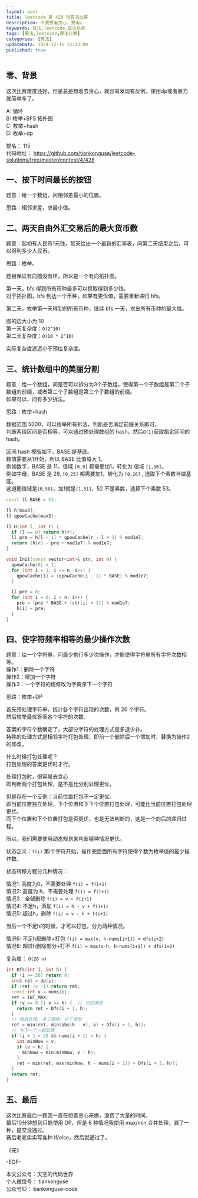 ```yaml
---
layout: post  
title: leetcode 第 428 场算法比赛  
description: 不要想着贪心，要dp。  
keywords: 算法,leetcode,算法比赛  
tags: [算法,leetcode,算法比赛]  
categories: [算法]  
updateData: 2024-12-15 12:13:00  
published: true  
---
```



## 零、背景  


这次比赛难度还好，但是总是想着去贪心，就容易发现有反例，使用dp或者暴力就简单多了。  


A: 循环  
B: 枚举+BFS 拓扑图  
C: 枚举+hash  
D: 枚举+dp  


排名： 115  
代码地址： https://github.com/tiankonguse/leetcode-solutions/tree/master/contest/4/428  

## 一、按下时间最长的按钮  


题意：给一个数组，问相邻差最小的位置。  


思路：相邻求差，求最小值。  


## 二、两天自由外汇交易后的最大货币数  


题意：起初有人民币1元钱，每天给出一个最新的汇率表，问第二天结束之后，可以得到多少人民币。  


思路：枚举。  


题目保证有向图没有环，所以是一个有向拓扑图。  


第一天，bfs 得到所有币种最多可以换取得到多少钱。  
对于拓扑图，bfs 到达一个币种，如果有更优值，需要重新递归 bfs。  


第二天，枚举第一天得到的所有币种，继续 bfs 一天，求出所有币种的最大值。  


图的边大小为 10  
第一天复杂度：`O(2^10)`  
第二天复杂度：`O(10 * 2^10)`  


实际复杂度远远小于预估复杂度。  


## 三、统计数组中的美丽分割  


题意：给一个数组，问是否可以拆分为3个子数组，使得第一个子数组是第二个子数组的前缀，或者第二个子数组是第三个子数组的前缀。  
如果可以，问有多少拆法。  


思路：枚举+hash  


数据范围 5000，可以枚举所有拆法，判断是否满足前缀关系即可。  
判断两段区间是否相等，可以通过预处理数组的 hash，然后`O(1)`获取指定区间的hash。  


区间 hash 模版如下，BASE 是基底。  
数值需要从1开始，所以 BASE 比值域大 1。  
例如数字，BASE 是 11，值域 `[0,9]` 都需要加1，转化为 值域 `[1,10]`。  
例如字母，BASE 是 29, `[0,25]` 都需要加1，转化为 `[0,26]` , 选取下个素数当做基底。  
这道题值域是`[0,50]`，加1就是`[1,51]`，52 不是素数，选择下个素数 53。  


```cpp
const ll BASE = 53;

ll h[max3];
ll qpowCache[max3];

ll H(int l, int r) {
  if (l == 0) return h[r];
  ll pre = h[l - 1] * qpowCache[r - l + 1] % mod1e7;
  return (h[r] - pre + mod1e7) % mod1e7;
}

void Init(const vector<int>& str, int n) {
  qpowCache[0] = 1;
  for (int i = 1; i <= n; i++) {
    qpowCache[i] = (qpowCache[i - 1] * BASE) % mod1e7;
  }

  ll pre = 0;
  for (int i = 0; i < n; i++) {
    pre = (pre * BASE + (str[i] + 1)) % mod1e7;
    h[i] = pre;
  }
}
```


## 四、使字符频率相等的最少操作次数  


题意：给一个字符串，问最少执行多少次操作，才能使得字符串所有字符次数相等。  
操作1：删除一个字符  
操作2：增加一个字符  
操作3：一个字符的值修改为字典序下一个字符  


思路：枚举+DP  


首先预处理字符串，统计各个字符出现的次数，共 26 个字符。  
然后枚举最优答案各个字符的次数。  


答案的字符个数确定了，大部分字符的处理方式是多退少补。  
特殊的处理方式是相邻字符打包处理，即前一个删除后一个增加时，替换为操作2的修改。  


什么时候打包处理呢？  
打包处理的答案更优时才行。  


处理打包时，很容易去贪心  
即判断两个打包处理，是不是比分别处理更优。  


但是存在一个反例：当前位置打包不一定更优。  
即当前位置独立处理，下个位置和下下个位置打包处理，可能比当前位置打包处理更优。  
而下个位置和下个位置打包是否更优，也是无法判断的，这是一个向后的递归过程。  


所以，我们需要使用动态规划来判断哪种情况更优。  



状态定义：`f(i)`  第i个字符开始，操作完后面所有字符使得个数为枚举值的最少操作数。  


状态转移方程分几种情况：  


情况1: 高度为0，不需要处理 `f(i) = f(i+1)`  
情况2: 高度为 h，不需要处理 `f(i) = f(i+1)`  
情况3：全部删除 `f(i) = v + f(i+1)`  
情况4: 不足h，添加 `f(i) = h - v + f(i+1)`  
情况5: 超过h，删除 `f(i) = v - h + f(i+1)`  


当后一个不足h的时候，才可以打包，分为两种情况。  


情况6: 不足h都删除+打包 `f(i) = max(v, h-nums[i+1]) + dfs(i+2)`  
情况6: 超过h删除部分+打不  `f(i) = max(v-h, h-nums[i+1]) + dfs(i+2)`  


复杂度： `O(26 n)`  


```cpp
int Dfs(int i, int h) {
  if (i >= 26) return 0;
  int& ret = dp[i];
  if (ret != -1) return ret;
  const int v = nums[i];
  ret = INT_MAX;
  if (v == 0 || v == h) {  // 已经满足
    return ret = Dfs(i + 1, h);
  }
  // 独自处理, 多了删除，少了添加
  ret = min(ret, min(abs(h - v), v) + Dfs(i + 1, h));
  // 与下一个一起处理
  if (i + 1 < 26 && nums[i + 1] < h) {
    int minNow = v;
    if (v > h) {
      minNow = min(minNow, v - h);
    }
    ret = min(ret, max(minNow, h - nums[i + 1]) + Dfs(i + 2, h));
  }
  return ret;
}
```

## 五、最后  


这次比赛最后一题我一直在想着贪心来做，浪费了大量的时间。  
最后10分钟想到只能使用 DP，但是 6 种情况我使用 max/min 合并处理，漏了一种，提交没通过。  
赛后老老实实写各种 if/else，然后就通过了。  




《完》  


-EOF-  

本文公众号：天空的代码世界  
个人微信号： tiankonguse  
公众号ID： tiankonguse-code  
  